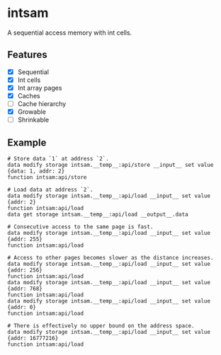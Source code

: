 # intsam

A sequential access memory with int cells.

## Features

- [x] Sequential
- [x] Int cells
- [x] Int array pages
- [x] Caches
- [ ] Cache hierarchy
- [x] Growable
- [ ] Shrinkable

## Example

```mcfunction
# Store data `1` at address `2`.
data modify storage intsam.__temp__:api/store __input__ set value {data: 1, addr: 2}
function intsam:api/store

# Load data at address `2`.
data modify storage intsam.__temp__:api/load __input__ set value {addr: 2}
function intsam:api/load
data get storage intsam.__temp__:api/load __output__.data

# Consecutive access to the same page is fast.
data modify storage intsam.__temp__:api/load __input__ set value {addr: 255}
function intsam:api/load

# Access to other pages becomes slower as the distance increases.
data modify storage intsam.__temp__:api/load __input__ set value {addr: 256}
function intsam:api/load
data modify storage intsam.__temp__:api/load __input__ set value {addr: 768}
function intsam:api/load
data modify storage intsam.__temp__:api/load __input__ set value {addr: 0}
function intsam:api/load

# There is effectively no upper bound on the address space.
data modify storage intsam.__temp__:api/load __input__ set value {addr: 16777216}
function intsam:api/load
```
